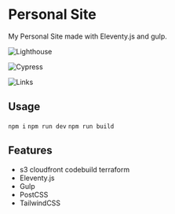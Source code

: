 # Personal Site
My Personal Site made with Eleventy.js and gulp.

![Lighthouse](https://github.com/briansunter/site/workflows/Lighthouse/badge.svg)

![Cypress](https://github.com/briansunter/site/workflows/Cypress/badge.svg)

![Links](https://github.com/briansunter/site/workflows/Links/badge.svg)


## Usage
`npm i`
`npm run dev`
`npm run build`

## Features

* s3 cloudfront codebuild terraform 
* Eleventy.js
* Gulp
* PostCSS
* TailwindCSS
